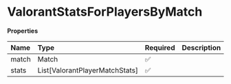 # ValorantStatsForPlayersByMatch

**Properties**

| Name  | Type                           | Required | Description |
| :---- | :----------------------------- | :------- | :---------- |
| match | Match                          | ✅       |             |
| stats | List[ValorantPlayerMatchStats] | ✅       |             |

<!-- This file was generated by liblab | https://liblab.com/ -->
